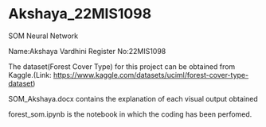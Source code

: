 # Akshaya_22MIS1098
SOM Neural Network

Name:Akshaya Vardhini
Register No:22MIS1098

The dataset(Forest Cover Type) for this project can be obtained from Kaggle.(Link: https://www.kaggle.com/datasets/uciml/forest-cover-type-dataset)

SOM_Akshaya.docx contains the explanation of each visual output obtained

forest_som.ipynb is the notebook in which the coding has been perfomed. 



